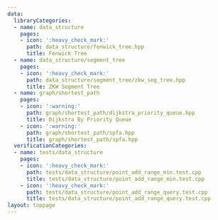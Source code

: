 ```yaml
---
data:
  libraryCategories:
  - name: data_structure
    pages:
    - icon: ':heavy_check_mark:'
      path: data_structure/fenwick_tree.hpp
      title: Fenwick Tree
  - name: data_structure/segment_tree
    pages:
    - icon: ':heavy_check_mark:'
      path: data_structure/segment_tree/zkw_seg_tree.hpp
      title: ZKW Segment Tree
  - name: graph/shortest_path
    pages:
    - icon: ':warning:'
      path: graph/shortest_path/dijkstra_priority_queue.hpp
      title: Dijkstra By Priority Queue
    - icon: ':warning:'
      path: graph/shortest_path/spfa.hpp
      title: graph/shortest_path/spfa.hpp
  verificationCategories:
  - name: tests/data_structure
    pages:
    - icon: ':heavy_check_mark:'
      path: tests/data_structure/point_add_range_min.test.cpp
      title: tests/data_structure/point_add_range_min.test.cpp
    - icon: ':heavy_check_mark:'
      path: tests/data_structure/point_add_range_query.test.cpp
      title: tests/data_structure/point_add_range_query.test.cpp
layout: toppage
---
```

